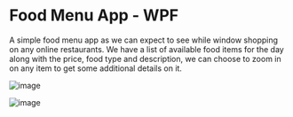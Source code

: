 # Food Menu App - WPF

A simple food menu app as we can expect to see while window shopping on any online restaurants. We have a list of available food items for the day along with the price, food type and description, we can choose to zoom in on any item to get some additional details on it. 

![image](https://user-images.githubusercontent.com/37955433/195114807-de3143f4-3a75-4363-b150-f06f292e1fa0.png)

![image](https://user-images.githubusercontent.com/37955433/195115624-871097a1-4a0c-454a-9644-f3daf530660b.png)

